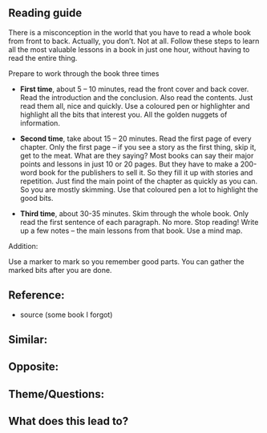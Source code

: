 
## Reading guide

There is a misconception in the world that you have to read a whole book from front to back. Actually, you don’t. Not at all. Follow these steps to learn all the most valuable lessons in a book in just one hour, without having to read the entire thing. 


Prepare to work through the book three times 

- **First time**, about 5 – 10 minutes, read the front cover and back cover. Read the introduction and the conclusion. Also read the contents. Just read them all, nice and quickly. Use a coloured pen or highlighter and highlight all the bits that interest you. All the golden nuggets of information. 

- **Second time**, take about 15 – 20 minutes. Read the first page of every chapter. Only the first page – if you see a story as the first thing, skip it, get to the meat. What are they saying? Most books can say their major points and lessons in just 10 or 20 pages. But they have to make a 200-word book for the publishers to sell it. So they fill it up with stories and repetition. Just find the main point of the chapter as quickly as you can. So you are mostly skimming. Use that coloured pen a lot to highlight the good bits. 

- **Third time**, about 30-35 minutes. Skim through the whole book. Only read the first sentence of each paragraph. No more. Stop reading! Write up a few notes – the main lessons from that book. Use a mind map.

Addition: 

Use a marker to mark so you remember good parts. You can gather the marked bits after you are done.

## Reference:
- source (some book I forgot)

## Similar:

## Opposite:

## Theme/Questions:

## What does this lead to?